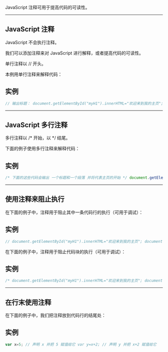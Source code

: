 JavaScript 注释可用于提高代码的可读性。

---

## JavaScript 注释

JavaScript 不会执行注释。

我们可以添加注释来对 JavaScript 进行解释，或者提高代码的可读性。

单行注释以 // 开头。

本例用单行注释来解释代码：

## 实例

``` js
// 输出标题： document.getElementById("myH1").innerHTML="欢迎来到我的主页"; // 输出段落： document.getElementById("myP").innerHTML="这是我的第一个段落。";
```
  


---

## JavaScript 多行注释

多行注释以 /* 开始，以 */ 结尾。

下面的例子使用多行注释来解释代码：

## 实例

``` js
/* 下面的这些代码会输出 一个标题和一个段落 并将代表主页的开始 */ document.getElementById("myH1").innerHTML="欢迎来到我的主页"; document.getElementById("myP").innerHTML="这是我的第一个段落。";
```



---

## 使用注释来阻止执行

在下面的例子中，注释用于阻止其中一条代码行的执行（可用于调试）：

## 实例

``` js
// document.getElementById("myH1").innerHTML="欢迎来到我的主页"; document.getElementById("myP").innerHTML="这是我的第一个段落。";
```



在下面的例子中，注释用于阻止代码块的执行（可用于调试）：

## 实例

``` js
/* document.getElementById("myH1").innerHTML="欢迎来到我的主页"; document.getElementById("myP").innerHTML="这是我的第一个段落。"; */
```
  

---

## 在行末使用注释

在下面的例子中，我们把注释放到代码行的结尾处：

## 实例

``` js
var x=5; // 声明 x 并把 5 赋值给它 var y=x+2; // 声明 y 并把 x+2 赋值给它
```

